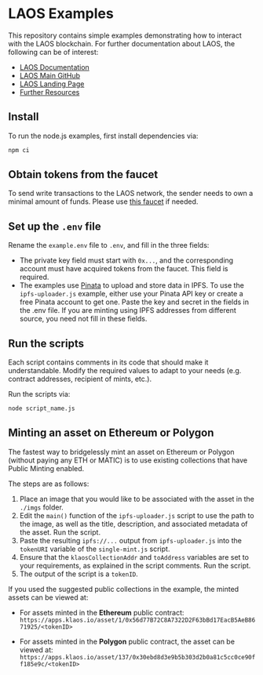 # LAOS Examples

This repository contains simple examples demonstrating how to interact with the LAOS blockchain. For further documentation about LAOS, the following can be of interest:

- [LAOS Documentation](https://docs.laosnetwork.io/)
- [LAOS Main GitHub](https://github.com/freeverseio/laos)
- [LAOS Landing Page](https://laosnetwork.io)
- [Further Resources](https://docs.laosnetwork.io/introduction/resources)

## Install

To run the node.js examples, first install dependencies via:

```bash
npm ci
```

## Obtain tokens from the faucet

To send write transactions to the LAOS network, the sender needs to own a minimal amount of funds. Please use [this faucet](https://apps.klaos.io/faucet) if needed.

## Set up the `.env` file

Rename the `example.env` file to `.env`, and fill in the three fields:
* The private key field must start with `0x...`, and the corresponding account must have acquired tokens from the faucet. This field is required.
* The examples use [Pinata](https://www.pinata.cloud/) to upload and store data in IPFS. To use the `ipfs-uploader.js` example, either use your Pinata API key or create a free Pinata account to get one. Paste the key and secret in the fields in the .env file. If you are minting using IPFS addresses from different source, you need not fill in these fields.

## Run the scripts

Each script contains comments in its code that should make it understandable. Modify the required values to adapt to your needs (e.g. contract addresses, recipient of mints, etc.).  

Run the scripts via:

```bash
node script_name.js
```

## Minting an asset on Ethereum or Polygon

The fastest way to bridgelessly mint an asset on Ethereum or Polygon (without paying any ETH or MATIC) is to use existing collections that have Public Minting enabled. 

The steps are as follows:

1. Place an image that you would like to be associated with the asset in the `./imgs` folder.
2. Edit the `main()` function of the `ipfs-uploader.js` script to use the path to the image, as well as the title, description, and associated metadata of the asset. Run the script.
3. Paste the resulting `ipfs://...` output from `ipfs-uploader.js` into the `tokenURI` variable of the `single-mint.js` script.
4. Ensure that the `klaosCollectionAddr` and `toAddress` variables are set to your requirements, as explained in the script comments. Run the script.
5. The output of the script is a `tokenID`.

If you used the suggested public collections in the example, the minted assets can be viewed at:

* For assets minted in the **Ethereum** public contract:
`https://apps.klaos.io/asset/1/0x56d77B72C8A7322D2F63bBd17EacB5AeB8671925/<tokenID>`

* For assets minted in the **Polygon** public contract, the asset can be viewed at:
`https://apps.klaos.io/asset/137/0x30ebd8d3e9b5b303d2b0a81c5cc0ce90ff185e9c/<tokenID>`